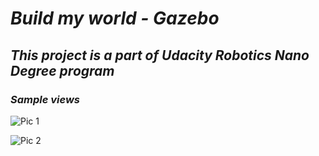 # ___Build my world - Gazebo___

## ___This project is a part of Udacity Robotics Nano Degree program___

### ___Sample views___

![Pic 1](https://raw.githubusercontent.com/thameemk612/build-my-world-gazebo/master/git-img/1.png)


![Pic 2](https://raw.githubusercontent.com/thameemk612/build-my-world-gazebo/master/git-img/2.png)
